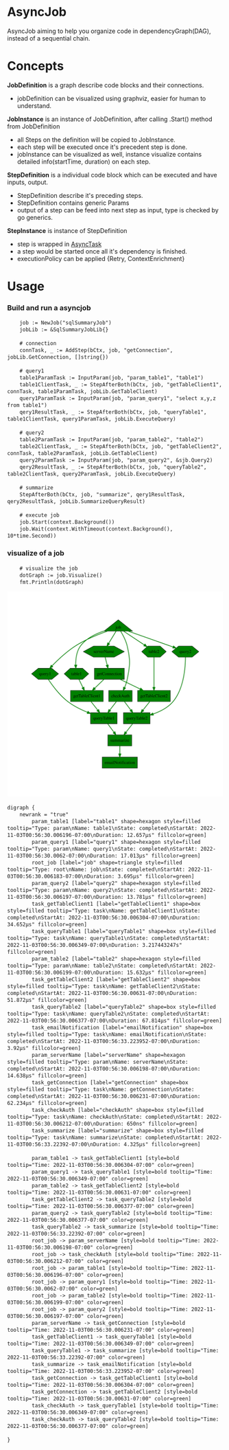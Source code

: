 # AsyncJob

AsyncJob aiming to help you organize code in dependencyGraph(DAG), instead of a sequential chain.

# Concepts
**JobDefinition** is a graph describe code blocks and their connections.
- jobDefinition can be visualized using graphviz, easier for human to understand.

**JobInstance** is an instance of JobDefinition, after calling .Start() method from JobDefinition
- all Steps on the definition will be copied to JobInstance.
- each step will be executed once it's precedent step is done.
- jobInstance can be visualized as well, instance visualize contains detailed info(startTime, duration) on each step.

**StepDefinition** is a individual code block which can be executed and have inputs, output.
- StepDefinition describe it's preceding steps.
- StepDefinition contains generic Params
- output of a step can be feed into next step as input, type is checked by go generics.

**StepInstance** is instance of StepDefinition
- step is wrapped in [AsyncTask](https://github.com/Azure/go-asynctask)
- a step would be started once all it's dependency is finished.
- executionPolicy can be applied {Retry, ContextEnrichment}

# Usage

### Build and run a asyncjob
```golang
	job := NewJob("sqlSummaryJob")
	jobLib := &SqlSummaryJobLib{}

	# connection
	connTask, _ := AddStep(bCtx, job, "getConnection", jobLib.GetConnection, []string{})

	# query1
	table1ParamTask := InputParam(job, "param_table1", "table1")
	table1ClientTask, _ := StepAfterBoth(bCtx, job, "getTableClient1", connTask, table1ParamTask, jobLib.GetTableClient)
	query1ParamTask := InputParam(job, "param_query1", "select x,y,z from table1")
	qery1ResultTask, _ := StepAfterBoth(bCtx, job, "queryTable1", table1ClientTask, query1ParamTask, jobLib.ExecuteQuery)

	# query2
	table2ParamTask := InputParam(job, "param_table2", "table2")
	table2ClientTask, _ := StepAfterBoth(bCtx, job, "getTableClient2", connTask, table2ParamTask, jobLib.GetTableClient)
	query2ParamTask := InputParam(job, "param_query2", &sjb.Query2)
	qery2ResultTask, _ := StepAfterBoth(bCtx, job, "queryTable2", table2ClientTask, query2ParamTask, jobLib.ExecuteQuery)

	# summarize
	StepAfterBoth(bCtx, job, "summarize", qery1ResultTask, qery2ResultTask, jobLib.SummarizeQueryResult)

	# execute job
	job.Start(context.Background())
	job.Wait(context.WithTimeout(context.Background(), 10*time.Second))
```

### visualize of a job
```
	# visualize the job
	dotGraph := job.Visualize()
	fmt.Println(dotGraph)
```

![visualize job graph](media/asyncjob.svg)

```
digraph {
	newrank = "true"
		param_table1 [label="table1" shape=hexagon style=filled tooltip="Type: param\nName: table1\nState: completed\nStartAt: 2022-11-03T00:56:30.006196-07:00\nDuration: 12.657µs" fillcolor=green] 
		param_query1 [label="query1" shape=hexagon style=filled tooltip="Type: param\nName: query1\nState: completed\nStartAt: 2022-11-03T00:56:30.0062-07:00\nDuration: 17.013µs" fillcolor=green] 
		root_job [label="job" shape=triangle style=filled tooltip="Type: root\nName: job\nState: completed\nStartAt: 2022-11-03T00:56:30.006183-07:00\nDuration: 3.695µs" fillcolor=green] 
		param_query2 [label="query2" shape=hexagon style=filled tooltip="Type: param\nName: query2\nState: completed\nStartAt: 2022-11-03T00:56:30.006197-07:00\nDuration: 13.781µs" fillcolor=green] 
		task_getTableClient1 [label="getTableClient1" shape=box style=filled tooltip="Type: task\nName: getTableClient1\nState: completed\nStartAt: 2022-11-03T00:56:30.006304-07:00\nDuration: 34.652µs" fillcolor=green] 
		task_queryTable1 [label="queryTable1" shape=box style=filled tooltip="Type: task\nName: queryTable1\nState: completed\nStartAt: 2022-11-03T00:56:30.006349-07:00\nDuration: 3.217443247s" fillcolor=green] 
		param_table2 [label="table2" shape=hexagon style=filled tooltip="Type: param\nName: table2\nState: completed\nStartAt: 2022-11-03T00:56:30.006199-07:00\nDuration: 15.632µs" fillcolor=green] 
		task_getTableClient2 [label="getTableClient2" shape=box style=filled tooltip="Type: task\nName: getTableClient2\nState: completed\nStartAt: 2022-11-03T00:56:30.00631-07:00\nDuration: 51.872µs" fillcolor=green] 
		task_queryTable2 [label="queryTable2" shape=box style=filled tooltip="Type: task\nName: queryTable2\nState: completed\nStartAt: 2022-11-03T00:56:30.006377-07:00\nDuration: 67.814µs" fillcolor=green] 
		task_emailNotification [label="emailNotification" shape=box style=filled tooltip="Type: task\nName: emailNotification\nState: completed\nStartAt: 2022-11-03T00:56:33.223952-07:00\nDuration: 3.92µs" fillcolor=green] 
		param_serverName [label="serverName" shape=hexagon style=filled tooltip="Type: param\nName: serverName\nState: completed\nStartAt: 2022-11-03T00:56:30.006198-07:00\nDuration: 14.638µs" fillcolor=green] 
		task_getConnection [label="getConnection" shape=box style=filled tooltip="Type: task\nName: getConnection\nState: completed\nStartAt: 2022-11-03T00:56:30.006231-07:00\nDuration: 62.234µs" fillcolor=green] 
		task_checkAuth [label="checkAuth" shape=box style=filled tooltip="Type: task\nName: checkAuth\nState: completed\nStartAt: 2022-11-03T00:56:30.006212-07:00\nDuration: 650ns" fillcolor=green] 
		task_summarize [label="summarize" shape=box style=filled tooltip="Type: task\nName: summarize\nState: completed\nStartAt: 2022-11-03T00:56:33.22392-07:00\nDuration: 4.325µs" fillcolor=green] 
        
		param_table1 -> task_getTableClient1 [style=bold tooltip="Time: 2022-11-03T00:56:30.006304-07:00" color=green] 
		param_query1 -> task_queryTable1 [style=bold tooltip="Time: 2022-11-03T00:56:30.006349-07:00" color=green] 
		param_table2 -> task_getTableClient2 [style=bold tooltip="Time: 2022-11-03T00:56:30.00631-07:00" color=green] 
		task_getTableClient2 -> task_queryTable2 [style=bold tooltip="Time: 2022-11-03T00:56:30.006377-07:00" color=green] 
		param_query2 -> task_queryTable2 [style=bold tooltip="Time: 2022-11-03T00:56:30.006377-07:00" color=green] 
		task_queryTable2 -> task_summarize [style=bold tooltip="Time: 2022-11-03T00:56:33.22392-07:00" color=green] 
		root_job -> param_serverName [style=bold tooltip="Time: 2022-11-03T00:56:30.006198-07:00" color=green] 
		root_job -> task_checkAuth [style=bold tooltip="Time: 2022-11-03T00:56:30.006212-07:00" color=green] 
		root_job -> param_table1 [style=bold tooltip="Time: 2022-11-03T00:56:30.006196-07:00" color=green] 
		root_job -> param_query1 [style=bold tooltip="Time: 2022-11-03T00:56:30.0062-07:00" color=green] 
		root_job -> param_table2 [style=bold tooltip="Time: 2022-11-03T00:56:30.006199-07:00" color=green] 
		root_job -> param_query2 [style=bold tooltip="Time: 2022-11-03T00:56:30.006197-07:00" color=green] 
		param_serverName -> task_getConnection [style=bold tooltip="Time: 2022-11-03T00:56:30.006231-07:00" color=green] 
		task_getTableClient1 -> task_queryTable1 [style=bold tooltip="Time: 2022-11-03T00:56:30.006349-07:00" color=green] 
		task_queryTable1 -> task_summarize [style=bold tooltip="Time: 2022-11-03T00:56:33.22392-07:00" color=green] 
		task_summarize -> task_emailNotification [style=bold tooltip="Time: 2022-11-03T00:56:33.223952-07:00" color=green] 
		task_getConnection -> task_getTableClient1 [style=bold tooltip="Time: 2022-11-03T00:56:30.006304-07:00" color=green] 
		task_getConnection -> task_getTableClient2 [style=bold tooltip="Time: 2022-11-03T00:56:30.00631-07:00" color=green] 
		task_checkAuth -> task_queryTable1 [style=bold tooltip="Time: 2022-11-03T00:56:30.006349-07:00" color=green] 
		task_checkAuth -> task_queryTable2 [style=bold tooltip="Time: 2022-11-03T00:56:30.006377-07:00" color=green] 

}
```

